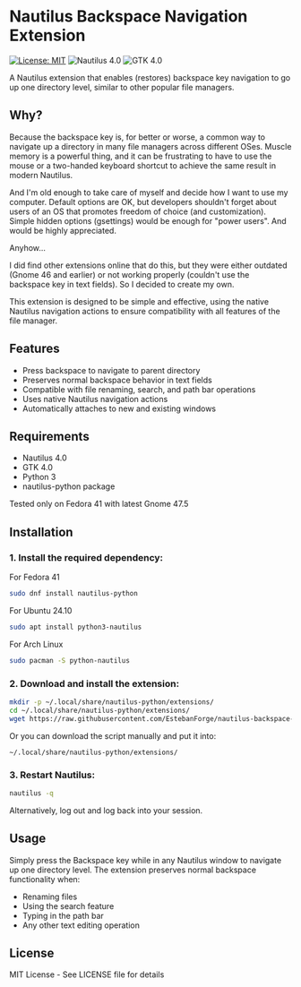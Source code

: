 # Nautilus Backspace Navigation Extension

[![License: MIT](https://img.shields.io/badge/License-MIT-yellow.svg)](https://opensource.org/licenses/MIT)
![Nautilus 4.0](https://img.shields.io/badge/Nautilus-4.0-blue)
![GTK 4.0](https://img.shields.io/badge/GTK-4.0-green)

A Nautilus extension that enables (restores) backspace key navigation to go up one directory level, similar to other popular file managers.

## Why?

Because the backspace key is, for better or worse, a common way to navigate up a directory in many file managers across different OSes. Muscle memory is a powerful thing, and it can be frustrating to have to use the mouse or a two-handed keyboard shortcut to achieve the same result in modern Nautilus.

And I'm old enough to take care of myself and decide how I want to use my computer. Default options are OK, but developers shouldn't forget about users of an OS that promotes freedom of choice (and customization). Simple hidden options (gsettings) would be enough for "power users". And would be highly appreciated. 

Anyhow...

I did find other extensions online that do this, but they were either outdated (Gnome 46 and earlier) or not working properly (couldn't use the backspace key in text fields). So I decided to create my own.

This extension is designed to be simple and effective, using the native Nautilus navigation actions to ensure compatibility with all features of the file manager.

## Features

- Press backspace to navigate to parent directory
- Preserves normal backspace behavior in text fields
- Compatible with file renaming, search, and path bar operations
- Uses native Nautilus navigation actions
- Automatically attaches to new and existing windows

## Requirements

- Nautilus 4.0
- GTK 4.0
- Python 3
- nautilus-python package

Tested only on Fedora 41 with latest Gnome 47.5

## Installation

### 1. Install the required dependency:

For Fedora 41

   ```bash
   sudo dnf install nautilus-python
   ```

For Ubuntu 24.10

   ```bash
   sudo apt install python3-nautilus
   ```

For Arch Linux

   ```bash
   sudo pacman -S python-nautilus
   ```

### 2. Download and install the extension:

   ```bash
   mkdir -p ~/.local/share/nautilus-python/extensions/
   cd ~/.local/share/nautilus-python/extensions/
   wget https://raw.githubusercontent.com/EstebanForge/nautilus-backspace-nav/main/backspace-nav.py
   ```

Or you can download the script manually and put it into:

`~/.local/share/nautilus-python/extensions/`

### 3. Restart Nautilus:

   ```bash
   nautilus -q
   ```

Alternatively, log out and log back into your session.

## Usage

Simply press the Backspace key while in any Nautilus window to navigate up one directory level. The extension preserves normal backspace functionality when:

- Renaming files
- Using the search feature
- Typing in the path bar
- Any other text editing operation

## License

MIT License - See LICENSE file for details

